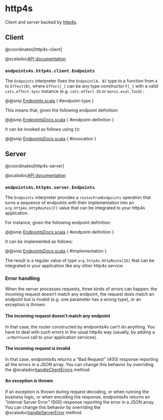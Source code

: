 # http4s

Client and server backed by [http4s](http://http4s.org).

## Client

@coordinates[http4s-client]

@scaladoc[API documentation](endpoints4s.http4s.client.index)

### `endpoints4s.http4s.client.Endpoints`

The `Endpoints` interpreter fixes the `Endpoint[A, B]` type to a function
from `A` to `Effect[B]`, where `Effect[_]` can be any type constructor `F[_]` with a valid `cats.effect.Sync` instance (e.g. `cats.effect.IO` or `monix.eval.Task`) :

@@snip [Endpoints.scala](/http4s/client/src/main/scala/endpoints4s/http4s/client/Endpoints.scala) { #endpoint-type }

This means that, given the following endpoint definition:

@@snip [EndpointsDocs.scala](/algebras/algebra/src/test/scala/endpoints4s/algebra/EndpointsDocs.scala) { #endpoint-definition }

It can be invoked as follows using `IO`:

@@snip [EndpointsDocs.scala](/http4s/client/src/test/scala/endpoints4s/http4s/client/EndpointsDocs.scala) { #invocation }

## Server

@coordinates[http4s-server]

@scaladoc[API documentation](endpoints4s.http4s.server.index)

### `endpoints4s.http4s.server.Endpoints`

The `Endpoints` interpreter provides a `routesFromEndpoints` operation that
turns a sequence of endpoints with their implementation into an `org.http4s.HttpRoutes[F]`
value that can be integrated to your http4s application.

For instance, given the following endpoint definition:

@@snip [EndpointsDocs.scala](/algebras/algebra/src/test/scala/endpoints4s/algebra/EndpointsDocs.scala) { #endpoint-definition }

It can be implemented as follows:

@@snip [EndpointsDocs.scala](/http4s/server/src/test/scala/endpoints4s/http4s/server/EndpointsDocs.scala) { #implementation }

The result is a regular value of type `org.http4s.HttpRoute[IO]` that can be integrated in your application like
any other http4s service.

### Error handling

When the server processes requests, three kinds of errors can happen: the incoming request doesn’t match
any endpoint, the request does match an endpoint but is invalid (e.g. one parameter has a wrong type), or
an exception is thrown.

#### The incoming request doesn’t match any endpoint

In that case, the router constructed by endpoints4s can’t do anything. You have to deal with such
errors in the usual http4s way (usually, by adding a `.orNotFound` call to your application
services).

#### The incoming request is invalid

In that case, endpoints4s returns a “Bad Request” (400) response reporting all the errors in a
JSON array. You can change this behavior by overriding the
@scaladoc[handleClientErrors](endpoints4s.http4s.server.EndpointsWithCustomErrors) method.

#### An exception is thrown

If an exception is thrown during request decoding, or when running the business logic, or when
encoding the response, endpoints4s returns an “Internal Server Error” (500) response reporting
the error in a JSON array. You can change this behavior by overriding the
@scaladoc[handleServerError](endpoints4s.http4s.server.EndpointsWithCustomErrors) method.
